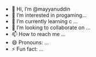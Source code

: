 - 👋 Hi, I’m @mayyanuddin
- 👀 I’m interested in progaming...
- 🌱 I’m currently learning c ...
- 💞️ I’m looking to collaborate on ...
- 📫 How to reach me ...
- 😄 Pronouns: ...
- ⚡ Fun fact: ...

<!---
mayyanuddin/mayyanuddin is a ✨ special ✨ repository because its `README.md` (this file) appears on your GitHub profile.
You can click the Preview link to take a look at your changes.
--->
